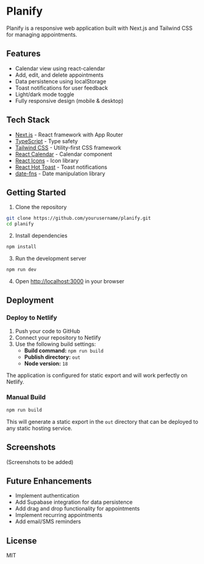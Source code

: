 # Planify

Planify is a responsive web application built with Next.js and Tailwind CSS for managing appointments.

## Features

- Calendar view using react-calendar
- Add, edit, and delete appointments
- Data persistence using localStorage
- Toast notifications for user feedback
- Light/dark mode toggle
- Fully responsive design (mobile & desktop)

## Tech Stack

- [Next.js](https://nextjs.org/) - React framework with App Router
- [TypeScript](https://www.typescriptlang.org/) - Type safety
- [Tailwind CSS](https://tailwindcss.com/) - Utility-first CSS framework
- [React Calendar](https://github.com/wojtekmaj/react-calendar) - Calendar component
- [React Icons](https://react-icons.github.io/react-icons/) - Icon library
- [React Hot Toast](https://react-hot-toast.com/) - Toast notifications
- [date-fns](https://date-fns.org/) - Date manipulation library

## Getting Started

1. Clone the repository

```bash
git clone https://github.com/yourusername/planify.git
cd planify
```

2. Install dependencies

```bash
npm install
```

3. Run the development server

```bash
npm run dev
```

4. Open [http://localhost:3000](http://localhost:3000) in your browser

## Deployment

### Deploy to Netlify

1. Push your code to GitHub
2. Connect your repository to Netlify
3. Use the following build settings:
   - **Build command:** `npm run build`
   - **Publish directory:** `out`
   - **Node version:** `18`

The application is configured for static export and will work perfectly on Netlify.

### Manual Build

```bash
npm run build
```

This will generate a static export in the `out` directory that can be deployed to any static hosting service.

## Screenshots

(Screenshots to be added)

## Future Enhancements

- Implement authentication
- Add Supabase integration for data persistence
- Add drag and drop functionality for appointments
- Implement recurring appointments
- Add email/SMS reminders

## License

MIT
